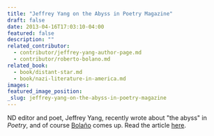 ```yaml
---
title: "Jeffrey Yang on the Abyss in Poetry Magazine"
draft: false
date: 2013-04-16T17:03:10-04:00
featured: false
description: ""
related_contributor:
  - contributor/jeffrey-yang-author-page.md
  - contributor/roberto-bolano.md
related_book:
  - book/distant-star.md
  - book/nazi-literature-in-america.md
images:
featured_image_position: 
_slug: jeffrey-yang-on-the-abyss-in-poetry-magazine
---
```


ND editor and poet, Jeffrey Yang, recently wrote about "the abyss" in _Poetry_, and of course [Bolaño](http://ndbooks.com/author/roberto-bolano) comes up. Read the article [here](http://www.poetryfoundation.org/poetrymagazine/article/245434). 


